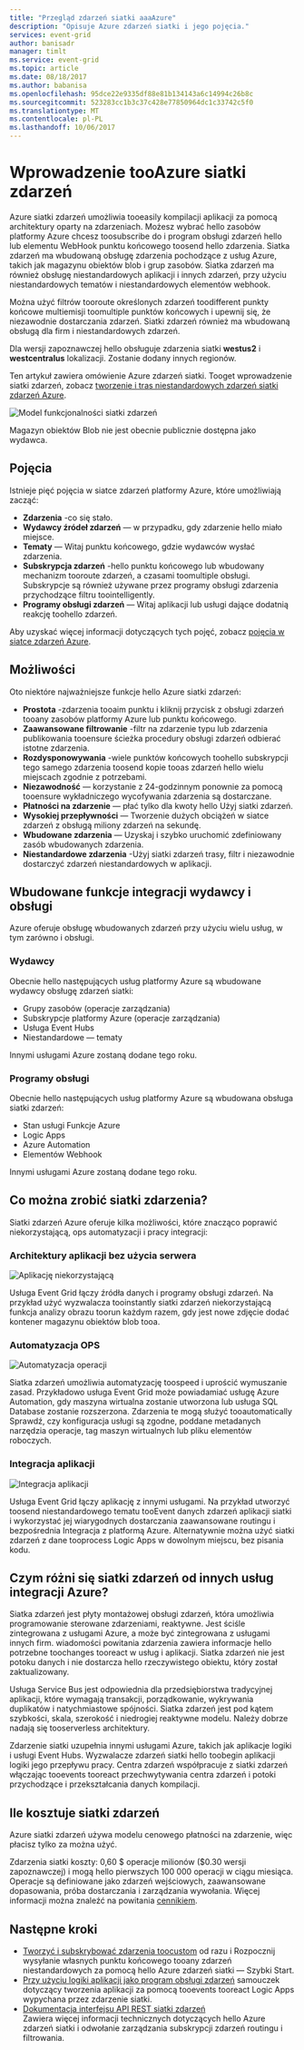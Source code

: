 ```yaml
---
title: "Przegląd zdarzeń siatki aaaAzure"
description: "Opisuje Azure zdarzeń siatki i jego pojęcia."
services: event-grid
author: banisadr
manager: timlt
ms.service: event-grid
ms.topic: article
ms.date: 08/18/2017
ms.author: babanisa
ms.openlocfilehash: 95dce22e9335df88e81b134143a6c14994c26b8c
ms.sourcegitcommit: 523283cc1b3c37c428e77850964dc1c33742c5f0
ms.translationtype: MT
ms.contentlocale: pl-PL
ms.lasthandoff: 10/06/2017
---
```

# <a name="an-introduction-tooazure-event-grid"></a>Wprowadzenie tooAzure siatki zdarzeń

Azure siatki zdarzeń umożliwia tooeasily kompilacji aplikacji za pomocą architektury oparty na zdarzeniach. Możesz wybrać hello zasobów platformy Azure chcesz toosubscribe do i program obsługi zdarzeń hello lub elementu WebHook punktu końcowego toosend hello zdarzenia. Siatka zdarzeń ma wbudowaną obsługę zdarzenia pochodzące z usług Azure, takich jak magazynu obiektów blob i grup zasobów. Siatka zdarzeń ma również obsługę niestandardowych aplikacji i innych zdarzeń, przy użyciu niestandardowych tematów i niestandardowych elementów webhook. 

Można użyć filtrów tooroute określonych zdarzeń toodifferent punkty końcowe multiemisji toomultiple punktów końcowych i upewnij się, że niezawodnie dostarczania zdarzeń. Siatki zdarzeń również ma wbudowaną obsługą dla firm i niestandardowych zdarzeń.

Dla wersji zapoznawczej hello obsługuje zdarzenia siatki **westus2** i **westcentralus** lokalizacji. Zostanie dodany innych regionów.

Ten artykuł zawiera omówienie Azure zdarzeń siatki. Tooget wprowadzenie siatki zdarzeń, zobacz [tworzenie i tras niestandardowych zdarzeń siatki zdarzeń Azure](custom-event-quickstart.md).

![Model funkcjonalności siatki zdarzeń](./media/overview/event-grid-functional-model.png)

Magazyn obiektów Blob nie jest obecnie publicznie dostępna jako wydawca.

## <a name="concepts"></a>Pojęcia

Istnieje pięć pojęcia w siatce zdarzeń platformy Azure, które umożliwiają zacząć:

* **Zdarzenia** -co się stało.
* **Wydawcy źródeł zdarzeń** — w przypadku, gdy zdarzenie hello miało miejsce.
* **Tematy** — Witaj punktu końcowego, gdzie wydawców wysłać zdarzenia.
* **Subskrypcja zdarzeń** -hello punktu końcowego lub wbudowany mechanizm tooroute zdarzeń, a czasami toomultiple obsługi. Subskrypcje są również używane przez programy obsługi zdarzenia przychodzące filtru toointelligently.
* **Programy obsługi zdarzeń** — Witaj aplikacji lub usługi dające dodatnią reakcję toohello zdarzeń.

Aby uzyskać więcej informacji dotyczących tych pojęć, zobacz [pojęcia w siatce zdarzeń Azure](concepts.md).

## <a name="capabilities"></a>Możliwości

Oto niektóre najważniejsze funkcje hello Azure siatki zdarzeń:

* **Prostota** -zdarzenia tooaim punktu i kliknij przycisk z obsługi zdarzeń tooany zasobów platformy Azure lub punktu końcowego.
* **Zaawansowane filtrowanie** -filtr na zdarzenie typu lub zdarzenia publikowania tooensure ścieżka procedury obsługi zdarzeń odbierać istotne zdarzenia.
* **Rozdysponowywania** -wiele punktów końcowych toohello subskrypcji tego samego zdarzenia toosend kopie tooas zdarzeń hello wielu miejscach zgodnie z potrzebami.
* **Niezawodność** — korzystanie z 24-godzinnym ponownie za pomocą tooensure wykładniczego wycofywania zdarzenia są dostarczane.
* **Płatności na zdarzenie** — płać tylko dla kwoty hello Użyj siatki zdarzeń.
* **Wysokiej przepływności** — Tworzenie dużych obciążeń w siatce zdarzeń z obsługą miliony zdarzeń na sekundę.
* **Wbudowane zdarzenia** — Uzyskaj i szybko uruchomić zdefiniowany zasób wbudowanych zdarzenia.
* **Niestandardowe zdarzenia** -Użyj siatki zdarzeń trasy, filtr i niezawodnie dostarczyć zdarzeń niestandardowych w aplikacji.

## <a name="built-in-publisher-and-handler-integration"></a>Wbudowane funkcje integracji wydawcy i obsługi

Azure oferuje obsługę wbudowanych zdarzeń przy użyciu wielu usług, w tym zarówno i obsługi.

### <a name="publishers"></a>Wydawcy

Obecnie hello następujących usług platformy Azure są wbudowane wydawcy obsługę zdarzeń siatki:

* Grupy zasobów (operacje zarządzania)
* Subskrypcje platformy Azure (operacje zarządzania)
* Usługa Event Hubs
* Niestandardowe — tematy

Innymi usługami Azure zostaną dodane tego roku.

### <a name="handlers"></a>Programy obsługi

Obecnie hello następujących usług platformy Azure są wbudowana obsługa siatki zdarzeń: 

* Stan usługi Funkcje Azure
* Logic Apps
* Azure Automation
* Elementów Webhook

Innymi usługami Azure zostaną dodane tego roku.

## <a name="what-can-i-do-with-event-grid"></a>Co można zrobić siatki zdarzenia?

Siatki zdarzeń Azure oferuje kilka możliwości, które znacząco poprawić niekorzystającą, ops automatyzacji i pracy integracji: 

### <a name="serverless-application-architectures"></a>Architektury aplikacji bez użycia serwera

![Aplikację niekorzystającą](./media/overview/serverless_web_app.png)

Usługa Event Grid łączy źródła danych i programy obsługi zdarzeń. Na przykład użyć wyzwalacza tooinstantly siatki zdarzeń niekorzystającą funkcja analizy obrazu toorun każdym razem, gdy jest nowe zdjęcie dodać kontener magazynu obiektów blob tooa. 

### <a name="ops-automation"></a>Automatyzacja OPS

![Automatyzacja operacji](./media/overview/Ops_automation.png)

Siatka zdarzeń umożliwia automatyzację toospeed i uprościć wymuszanie zasad. Przykładowo usługa Event Grid może powiadamiać usługę Azure Automation, gdy maszyna wirtualna zostanie utworzona lub usługa SQL Database zostanie rozszerzona. Zdarzenia te mogą służyć tooautomatically Sprawdź, czy konfiguracja usługi są zgodne, poddane metadanych narzędzia operacje, tag maszyn wirtualnych lub pliku elementów roboczych.

### <a name="application-integration"></a>Integracja aplikacji

![Integracja aplikacji](./media/overview/app_integration.png)

Usługa Event Grid łączy aplikację z innymi usługami. Na przykład utworzyć toosend niestandardowego tematu tooEvent danych zdarzeń aplikacji siatki i wykorzystać jej wiarygodnych dostarczania zaawansowane routingu i bezpośrednia Integracja z platformą Azure. Alternatywnie można użyć siatki zdarzeń z dane tooprocess Logic Apps w dowolnym miejscu, bez pisania kodu. 

## <a name="how-is-event-grid-different-from-other-azure-integration-services"></a>Czym różni się siatki zdarzeń od innych usług integracji Azure?

Siatka zdarzeń jest płyty montażowej obsługi zdarzeń, która umożliwia programowanie sterowane zdarzeniami, reaktywne. Jest ściśle zintegrowana z usługami Azure, a może być zintegrowana z usługami innych firm. wiadomości powitania zdarzenia zawiera informacje hello potrzebne toochanges tooreact w usług i aplikacji. Siatka zdarzeń nie jest potoku danych i nie dostarcza hello rzeczywistego obiektu, który został zaktualizowany.

Usługa Service Bus jest odpowiednia dla przedsiębiorstwa tradycyjnej aplikacji, które wymagają transakcji, porządkowanie, wykrywania duplikatów i natychmiastowe spójności. Siatka zdarzeń jest pod kątem szybkości, skala, szerokość i niedrogiej reaktywne modelu. Należy dobrze nadają się tooserverless architektury.

Zdarzenie siatki uzupełnia innymi usługami Azure, takich jak aplikacje logiki i usługi Event Hubs. Wyzwalacze zdarzeń siatki hello toobegin aplikacji logiki jego przepływu pracy. Centra zdarzeń współpracuje z siatki zdarzeń włączając tooevents tooreact przechwytywania centra zdarzeń i potoki przychodzące i przekształcania danych kompilacji.

## <a name="how-much-does-event-grid-cost"></a>Ile kosztuje siatki zdarzeń

Azure siatki zdarzeń używa modelu cenowego płatności na zdarzenie, więc płacisz tylko za można użyć.

Zdarzenia siatki koszty: 0,60 $ operacje milionów ($0.30 wersji zapoznawczej) i mogą hello pierwszych 100 000 operacji w ciągu miesiąca. Operacje są definiowane jako zdarzeń wejściowych, zaawansowane dopasowania, próba dostarczania i zarządzania wywołania.  Więcej informacji można znaleźć na powitania [cennikiem](https://azure.microsoft.com/pricing/details/event-grid/).

## <a name="next-steps"></a>Następne kroki

* [Tworzyć i subskrybować zdarzenia toocustom](custom-event-quickstart.md) od razu i Rozpocznij wysyłanie własnych punktu końcowego tooany zdarzeń niestandardowych za pomocą hello Azure zdarzeń siatki — Szybki Start.
* [Przy użyciu logiki aplikacji jako program obsługi zdarzeń](monitor-virtual-machine-changes-event-grid-logic-app.md) samouczek dotyczący tworzenia aplikacji za pomocą tooevents tooreact Logic Apps wypychana przez zdarzenie siatki.
* [Dokumentacja interfejsu API REST siatki zdarzeń](/rest/api/eventgrid)  
  Zawiera więcej informacji technicznych dotyczących hello Azure zdarzeń siatki i odwołanie zarządzania subskrypcji zdarzeń routingu i filtrowania.
